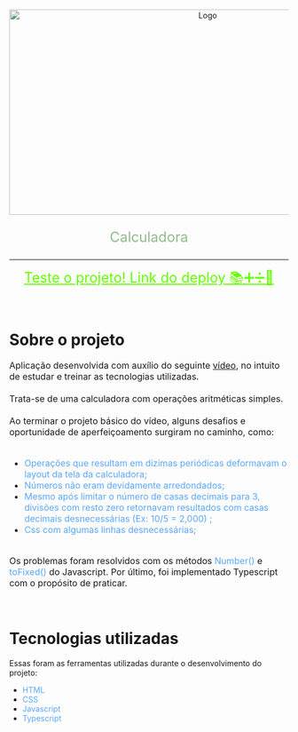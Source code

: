 <!-- PROJECT LOGO -->
<br />
<p align="center">
  <a href="https://calculadora-delta-two.vercel.app/">
    <img src="calc.gif" alt="Logo" width="700" height="370">
  </a>
  
  <p align="center" style="color:#8FBC8B; font-size:25px">
    Calculadora 
    <br />
  </p>
</p>

<hr>

<p align="center">
  <!-- <span style="color:#66FF00; font-size:25px">Brinque</span> -->
<a href="https://calculadora-delta-two.vercel.app/" style="color:#66FF00; font-size:25px">
    Teste o projeto! Link do deploy 📚➕➗🔢
  </a>
   </p>

<!-- Índice -->

<br>

<!-- Sobre o projeto -->
# Sobre o projeto
<div style="font-size:16px">Aplicação desenvolvida com auxílio do seguinte <a href="https://www.youtube.com/watch?v=sBJmRD7kNTk">vídeo</a>, no intuito de estudar e treinar as tecnologias utilizadas.
<br>
<br>
Trata-se de uma calculadora com operações aritméticas simples.
<br>
<br>
Ao terminar o projeto básico do vídeo, alguns desafios e oportunidade de aperfeiçoamento surgiram no caminho, como:
<br>
<br>

* <span style="color:#58a6ff">Operações que resultam em dízimas periódicas deformavam o layout da tela da calculadora;</span>
* <span style="color:#58a6ff">Números não eram devidamente arredondados;</span>
* <span style="color:#58a6ff">Mesmo após limitar o número de casas decimais para 3, divisões com resto zero retornavam resultados com casas decimais desnecessárias (Ex: 10/5 = 2,000) ;</span>
* <span style="color:#58a6ff">Css com algumas linhas desnecessárias;</span>

<br>
Os problemas foram resolvidos com os métodos <span style="color:#58a6ff">Number()</span> e <span style="color:#58a6ff">toFixed()</span> do Javascript. Por último, foi implementado Typescript com o propósito de praticar.
</div style="font-size:16px">

<br>
<br>


# Tecnologias utilizadas
Essas foram as ferramentas utilizadas durante o desenvolvimento do projeto:
* <span style="color:#58a6ff">HTML</span>
* <span style="color:#58a6ff">CSS</span>
* <span style="color:#58a6ff">Javascript</span>
* <span style="color:#58a6ff">Typescript</span>
